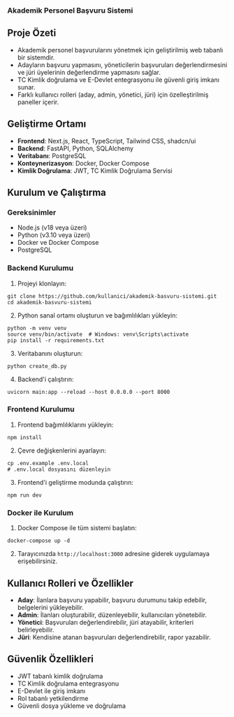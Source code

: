 ### Akademik Personel Başvuru Sistemi

## Proje Özeti

- Akademik personel başvurularını yönetmek için geliştirilmiş web tabanlı bir sistemdir.
- Adayların başvuru yapmasını, yöneticilerin başvuruları değerlendirmesini ve jüri üyelerinin değerlendirme yapmasını sağlar.
- TC Kimlik doğrulama ve E-Devlet entegrasyonu ile güvenli giriş imkanı sunar.
- Farklı kullanıcı rolleri (aday, admin, yönetici, jüri) için özelleştirilmiş paneller içerir.


## Geliştirme Ortamı

- **Frontend**: Next.js, React, TypeScript, Tailwind CSS, shadcn/ui
- **Backend**: FastAPI, Python, SQLAlchemy
- **Veritabanı**: PostgreSQL
- **Konteynerizasyon**: Docker, Docker Compose
- **Kimlik Doğrulama**: JWT, TC Kimlik Doğrulama Servisi


## Kurulum ve Çalıştırma

### Gereksinimler

- Node.js (v18 veya üzeri)
- Python (v3.10 veya üzeri)
- Docker ve Docker Compose
- PostgreSQL


### Backend Kurulumu

1. Projeyi klonlayın:

```shellscript
git clone https://github.com/kullanici/akademik-basvuru-sistemi.git
cd akademik-basvuru-sistemi
```


2. Python sanal ortamı oluşturun ve bağımlılıkları yükleyin:

```shellscript
python -m venv venv
source venv/bin/activate  # Windows: venv\Scripts\activate
pip install -r requirements.txt
```


3. Veritabanını oluşturun:

```shellscript
python create_db.py
```


4. Backend'i çalıştırın:

```shellscript
uvicorn main:app --reload --host 0.0.0.0 --port 8000
```




### Frontend Kurulumu

1. Frontend bağımlılıklarını yükleyin:

```shellscript
npm install
```


2. Çevre değişkenlerini ayarlayın:

```shellscript
cp .env.example .env.local
# .env.local dosyasını düzenleyin
```


3. Frontend'i geliştirme modunda çalıştırın:

```shellscript
npm run dev
```




### Docker ile Kurulum

1. Docker Compose ile tüm sistemi başlatın:

```shellscript
docker-compose up -d
```


2. Tarayıcınızda `http://localhost:3000` adresine giderek uygulamaya erişebilirsiniz.


## Kullanıcı Rolleri ve Özellikler

- **Aday**: İlanlara başvuru yapabilir, başvuru durumunu takip edebilir, belgelerini yükleyebilir.
- **Admin**: İlanları oluşturabilir, düzenleyebilir, kullanıcıları yönetebilir.
- **Yönetici**: Başvuruları değerlendirebilir, jüri atayabilir, kriterleri belirleyebilir.
- **Jüri**: Kendisine atanan başvuruları değerlendirebilir, rapor yazabilir.


## Güvenlik Özellikleri

- JWT tabanlı kimlik doğrulama
- TC Kimlik doğrulama entegrasyonu
- E-Devlet ile giriş imkanı
- Rol tabanlı yetkilendirme
- Güvenli dosya yükleme ve doğrulama
